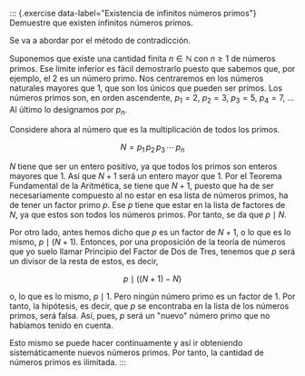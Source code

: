 


::: {.exercise data-label="Existencia de infinitos números primos"}
  Demuestre que existen infinitos números primos.

  Se va a abordar por el método de contradicción.

  Suponemos que existe una cantidad finita $n \in {\mathbb{N}}$ con $n \geq
  1$ de números primos. Ese límite inferior es fácil demostrarlo puesto que
  sabemos que, por ejemplo, el $2$ es un número primo. Nos centraremos en
  los números naturales mayores que $1$, que son los únicos que pueden ser
  primos. Los números primos son, en orden ascendente, $p_1 = 2$, $p_2 = 3$,
  $p_3 = 5$, $p_4 = 7$, ... Al último lo designamos por $p_n$.

  Considere ahora al número que es la multiplicación de todos los primos.

  $$ N = p_1\, p_2\, p_3\,\cdots\, p_n $$

  $N$ tiene que ser un entero positivo, ya que todos los primos son enteros
  mayores que 1. Así que $N + 1$ será un entero mayor que 1. Por el Teorema
  Fundamental de la Aritmética, se tiene que $N + 1$, puesto que ha de ser
  necesariamente compuesto al no estar en esa lista de números primos, ha de
  tener un factor primo $p$. Ese $p$ tiene que estar en la lista de factores
  de $N$, ya que estos son todos los números primos. Por tanto, se da que $p
  \mid N$.

  Por otro lado, antes hemos dicho que $p$ es un factor de $N + 1$, o lo que
  es lo mismo, $p \mid (N + 1)$. Entonces, por una proposición de la teoría
  de números que yo suelo llamar Principio del Factor de Dos de Tres,
  tenemos que $p$ será un divisor de la resta de estos, es decir,

  $$ p \mid ((N + 1) - N) $$

  o, lo que es lo mismo, $p \mid 1$. Pero ningún número primo es un factor
  de $1$. Por tanto, la hipótesis, es decir, que $p$ se encontraba en la
  lista de los números primos, será falsa. Así, pues, $p$ será un "nuevo"
  número primo que no habíamos tenido en cuenta.

  Esto mismo se puede hacer continuamente y así ir obteniendo
  sistemáticamente nuevos números primos. Por tanto, la cantidad de números
  primos es ilimitada.
:::




